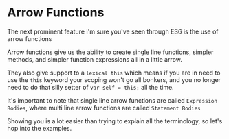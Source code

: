 # Arrow Functions

The next prominent feature I'm sure you've seen through ES6 is the use of arrow functions

Arrow functions give us the ability to create single line functions, simpler methods, and simpler function expressions all in a little arrow.

They also give support to a `lexical this` which means if you are in need to use the `this` keyword your scoping won't go all bonkers, and you no longer need to do that silly setter of `var self = this;` all the time.

It's important to note that single line arrow functions are called `Expression Bodies`, where multi line arrow functions are called `Statement Bodies`

Showing you is a lot easier than trying to explain all the terminology, so let's hop into the examples.